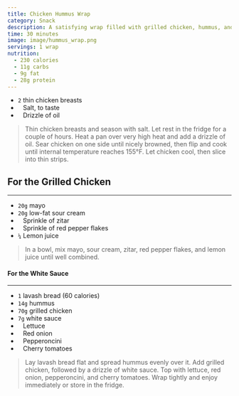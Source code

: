 ```yaml
---
title: Chicken Hummus Wrap
category: Snack
description: A satisfying wrap filled with grilled chicken, hummus, and veggies, perfect for on-the-go snacking.
time: 30 minutes
image: image/hummus_wrap.png
servings: 1 wrap
nutrition:
  - 230 calories
  - 11g carbs
  - 9g fat
  - 28g protein
---
```


- `2` thin chicken breasts
- ` ` Salt, to taste
- ` ` Drizzle of oil

> Thin chicken breasts and season with salt. Let rest in the fridge for a couple of hours.
> Heat a pan over very high heat and add a drizzle of oil.
> Sear chicken on one side until nicely browned, then flip and cook until internal temperature reaches 155°F.
> Let chicken cool, then slice into thin strips.

## For the Grilled Chicken

---

- `20g` mayo
- `20g` low-fat sour cream
- ` ` Sprinkle of zitar
- ` ` Sprinkle of red pepper flakes
- `¼` Lemon juice

> In a bowl, mix mayo, sour cream, zitar, red pepper flakes, and lemon juice until well combined.

#### For the White Sauce

---

- `1` lavash bread (60 calories)
- `14g` hummus
- `70g` grilled chicken
- `7g` white sauce
- ` ` Lettuce
- ` ` Red onion
- ` ` Pepperoncini
- ` ` Cherry tomatoes

> Lay lavash bread flat and spread hummus evenly over it.
> Add grilled chicken, followed by a drizzle of white sauce.
> Top with lettuce, red onion, pepperoncini, and cherry tomatoes.
> Wrap tightly and enjoy immediately or store in the fridge.
